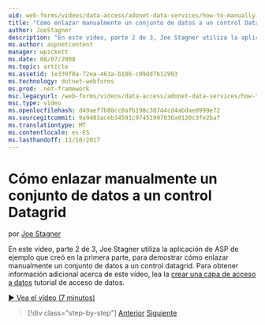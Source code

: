 ```yaml
---
uid: web-forms/videos/data-access/adonet-data-services/how-to-manually-bind-a-dataset-to-a-datagrid
title: "Cómo enlazar manualmente un conjunto de datos a un control Datagrid | Documentos de Microsoft"
author: JoeStagner
description: "En este vídeo, parte 2 de 3, Joe Stagner utiliza la aplicación de ASP de ejemplo que creó en la primera parte, para demostrar cómo enlazar manualmente un conjunto de datos a un control datagrid. Para..."
ms.author: aspnetcontent
manager: wpickett
ms.date: 08/07/2008
ms.topic: article
ms.assetid: 1e339f8a-72ea-463a-b186-c09dd7b12993
ms.technology: dotnet-webforms
ms.prod: .net-framework
msc.legacyurl: /web-forms/videos/data-access/adonet-data-services/how-to-manually-bind-a-dataset-to-a-datagrid
msc.type: video
ms.openlocfilehash: d49aef7b88cc0afb198c30744cd4abdae0999e72
ms.sourcegitcommit: 9a9483aceb34591c97451997036a9120c3fe2baf
ms.translationtype: MT
ms.contentlocale: es-ES
ms.lasthandoff: 11/10/2017
---
```

<a name="how-to-manually-bind-a-dataset-to-a-datagrid"></a>Cómo enlazar manualmente un conjunto de datos a un control Datagrid
====================
por [Joe Stagner](https://github.com/JoeStagner)

En este vídeo, parte 2 de 3, Joe Stagner utiliza la aplicación de ASP de ejemplo que creó en la primera parte, para demostrar cómo enlazar manualmente un conjunto de datos a un control datagrid. Para obtener información adicional acerca de este vídeo, lea la [crear una capa de acceso a datos](../../../overview/data-access/introduction/creating-a-data-access-layer-vb.md) tutorial de acceso de datos.

[&#9654; Vea el vídeo (7 minutos)](https://channel9.msdn.com/Blogs/ASP-NET-Site-Videos/how-to-manually-bind-a-dataset-to-a-datagrid)

>[!div class="step-by-step"]
[Anterior](data-access-layers-in-aspnet-applications.md)
[Siguiente](how-to-work-with-datasets-and-filters-from-an-asp-application.md)
